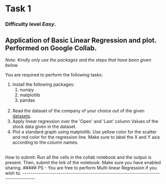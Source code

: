 # Task 1 
### Difficulty level _**Easy**_. <br>
## Application of Basic Linear Regression and plot. Performed on Google Collab. <br>
_Note: Kindly only use the packages and the steps that have been given below._ <br>

You are required to perform the following tasks:
1. Install the following packages: 
   1. numpy
   2. matplotlib
   3. pandas
   <br>
2. Read the dataset of the company of your choice out of the given [datasets]().
3. Apply linear regression over the 'Open' and 'Last' column Values of the stock data given in the dataset.
4. Plot a standard graph using matplotlib. Use yellow color for the scatter and red color for the regression line. Make sure to label the X and Y axis according to the column names.
<br>
How to submit: Run all the cells in the collab notebook and the output is present. Then, submit the link of the notebook. Make sure you have enabled sharing.
##### PS - You are free to perform Multi-linear Regression if you wish to.
------------------------------------------------------------------------------------

